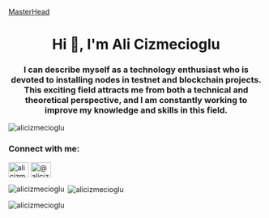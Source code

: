 [MasterHead](https://avatars.githubusercontent.com/u/100354349?v=4)
<h1 align="center">Hi 👋, I'm Ali Cizmecioglu</h1>
<h3 align="center">I can describe myself as a technology enthusiast who is devoted to installing nodes in testnet and blockchain projects. This exciting field attracts me from both a technical and theoretical perspective, and I am constantly working to improve my knowledge and skills in this field.</h3>

<p align="left"> <img src="https://komarev.com/ghpvc/?username=alicizmecioglu&label=Profile%20views&color=0e75b6&style=flat" alt="alicizmecioglu" /> </p>

<h3 align="left">Connect with me:</h3>
<p align="left">
<a href="https://twitter.com/alicizmecioglu" target="blank"><img align="center" src="https://raw.githubusercontent.com/rahuldkjain/github-profile-readme-generator/master/src/images/icons/Social/twitter.svg" alt="alicizmecioglu" height="30" width="40" /></a>
<a href="https://medium.com/@alicizmecioglu" target="blank"><img align="center" src="https://raw.githubusercontent.com/rahuldkjain/github-profile-readme-generator/master/src/images/icons/Social/medium.svg" alt="@alicizmecioglu" height="30" width="40" /></a>
</p>

<p><img align="left" src="https://github-readme-stats.vercel.app/api/top-langs?username=alicizmecioglu&show_icons=true&locale=en&layout=compact" alt="alicizmecioglu" /></p>

<p>&nbsp;<img align="center" src="https://github-readme-stats.vercel.app/api?username=alicizmecioglu&show_icons=true&locale=en" alt="alicizmecioglu" /></p>

<p><img align="center" src="https://github-readme-streak-stats.herokuapp.com/?user=alicizmecioglu&" alt="alicizmecioglu" /></p>

